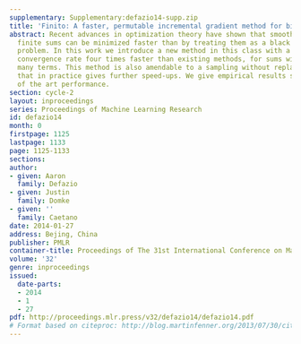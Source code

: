 ```yaml
---
supplementary: Supplementary:defazio14-supp.zip
title: 'Finito: A faster, permutable incremental gradient method for big data problems'
abstract: Recent advances in optimization theory have shown that smooth strongly convex
  finite sums can be minimized faster than by treating them as a black box "batch"
  problem. In this work we introduce a new method in this class with a theoretical
  convergence rate four times faster than existing methods, for sums with sufficiently
  many terms. This method is also amendable to a sampling without replacement scheme
  that in practice gives further speed-ups. We give empirical results showing state
  of the art performance.
section: cycle-2
layout: inproceedings
series: Proceedings of Machine Learning Research
id: defazio14
month: 0
firstpage: 1125
lastpage: 1133
page: 1125-1133
sections: 
author:
- given: Aaron
  family: Defazio
- given: Justin
  family: Domke
- given: ''
  family: Caetano
date: 2014-01-27
address: Bejing, China
publisher: PMLR
container-title: Proceedings of The 31st International Conference on Machine Learning
volume: '32'
genre: inproceedings
issued:
  date-parts:
  - 2014
  - 1
  - 27
pdf: http://proceedings.mlr.press/v32/defazio14/defazio14.pdf
# Format based on citeproc: http://blog.martinfenner.org/2013/07/30/citeproc-yaml-for-bibliographies/
---
```

